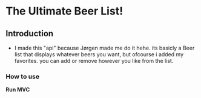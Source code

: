 # The Ultimate Beer List!



## Introduction
- I made this "api" because Jørgen made me do it hehe.
  its basicly a Beer list that displays whatever beers you want, but ofcourse i added my favorites.
  you can add or remove however you like from the list.



### How to use

**Run MVC**
